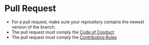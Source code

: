 # Pull Request

- For a pull request, make sure your reprository contains the newest version of the branch.
- The pull request must comply the [Code of Conduct](CODE_OF_CONDUCT.md)
- The pull request must comply the [Contributing Rules](CONTRIBUTING.md)